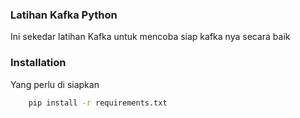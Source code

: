 ### Latihan Kafka Python 

Ini sekedar latihan Kafka untuk mencoba siap kafka nya secara baik 


### Installation

Yang perlu di siapkan 

```bash
    pip install -r requirements.txt
```